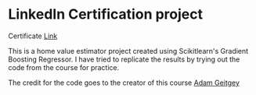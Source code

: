 # LinkedIn Certification project

Certificate [Link](https://lnkd.in/drrTuYY4)

This is a home value estimator project created using Scikitlearn's Gradient Boosting Regressor. I have tried to replicate the results by trying out the code from the course for practice.

The credit for the code goes to the creator of this course [Adam Geitgey](https://www.linkedin.com/in/ageitgey/)
